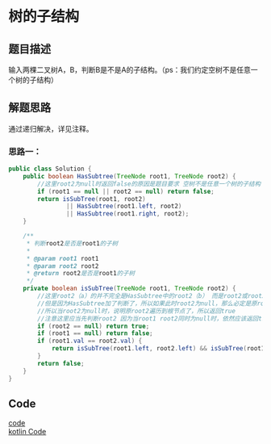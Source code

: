 # 树的子结构

## 题目描述
输入两棵二叉树A，B，判断B是不是A的子结构。（ps：我们约定空树不是任意一个树的子结构）
## 解题思路
通过递归解决，详见注释。
### 思路一：
```java
public class Solution {
    public boolean HasSubtree(TreeNode root1, TreeNode root2) {
        //这里root2为null时返回false的原因是题目要求 空树不是任意一个树的子结构
        if (root1 == null || root2 == null) return false;
        return isSubTree(root1, root2)
                || HasSubtree(root1.left, root2)
                || HasSubtree(root1.right, root2);
    }

    /**
     * 判断root2是否是root1的子树
     *
     * @param root1 root1
     * @param root2 root2
     * @return root2是否是root1的子树
     */
    private boolean isSubTree(TreeNode root1, TreeNode root2) {
        //这里root2（a）的并不完全是HasSubtree中的root2（b） 而是root2或root2的子树，
        //但是因为HasSubtree加了判断了，所以如果此时root2为null，那么必定是原root2的子节点
        //所以当root2为null时，说明原root2遍历到根节点了，所以返回true
        //注意这里应当先判断root2 因为当root1 root2同时为null时，依然应该返回true
        if (root2 == null) return true;
        if (root1 == null) return false;
        if (root1.val == root2.val) {
            return isSubTree(root1.left, root2.left) && isSubTree(root1.right, root2.right);
        }
        return false;
    }
}
```

## Code
[code](../code/Test17.java)<br/>
[kotlin Code](../../kotlin/Test17.kt)
